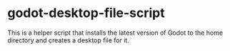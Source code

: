 # godot-desktop-file-script
This is a helper script that installs the latest version of Godot to the home directory and creates a desktop file for it.
